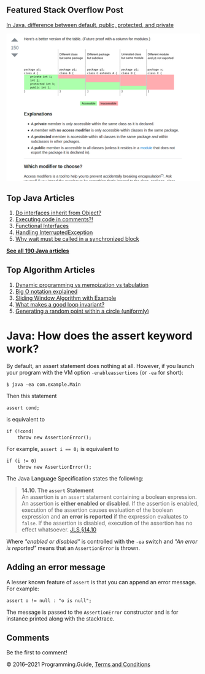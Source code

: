 <span class="underline"></span>

<span class="underline"></span>

Featured Stack Overflow Post
----------------------------

[In Java, difference between default, public, protected, and private](https://stackoverflow.com/a/33627846/276052)  
  
[<img src="../images/so-featured-33627846.png" alt="StackOverflow screenshot thumbnail" class="screenshot" />](https://stackoverflow.com/a/33627846/276052)

<span class="underline"></span>

Top Java Articles
-----------------

1.  [Do interfaces inherit from Object?](do-interfaces-inherit-from-object.html)
2.  [Executing code in comments?!](executing-code-in-comments.html)
3.  [Functional Interfaces](functional-interfaces.html)
4.  [Handling InterruptedException](handling-interrupted-exceptions.html)
5.  [Why wait must be called in a synchronized block](why-wait-must-be-in-synchronized.html)

[**See all 190 Java articles**](index.html)

Top Algorithm Articles
----------------------

1.  [Dynamic programming vs memoization vs tabulation](../dynamic-programming-vs-memoization-vs-tabulation.html)
2.  [Big O notation explained](../big-o-notation-explained.html)
3.  [Sliding Window Algorithm with Example](../sliding-window-example.html)
4.  [What makes a good loop invariant?](../what-makes-a-good-loop-invariant.html)
5.  [Generating a random point within a circle (uniformly)](../random-point-within-circle.html)

Java: How does the assert keyword work?
=======================================

By default, an assert statement does nothing at all. However, if you launch your program with the VM option `-enableassertions` (or `-ea` for short):

    $ java -ea com.example.Main

Then this statement

    assert cond;

is equivalent to

    if (!cond)
        throw new AssertionError();

For example, `assert i == 0;` is equivalent to

    if (i != 0)
        throw new AssertionError();

The Java Language Specification states the following:

> **14.10. The `assert` Statement**  
> An assertion is an `assert` statement containing a boolean expression. An assertion is **either enabled or disabled**. If the assertion is enabled, execution of the assertion causes evaluation of the boolean expression and **an error is reported** if the expression evaluates to `false`. If the assertion is disabled, execution of the assertion has no effect whatsoever. <a href="https://docs.oracle.com/javase/specs/jls/se8/html/jls-14.html#jls-14.10" class="quote-source">JLS §14.10</a>

Where *"enabled or disabled"* is controlled with the `-ea` switch and *"An error is reported"* means that an `AssertionError` is thrown.

Adding an error message
-----------------------

A lesser known feature of `assert` is that you can append an error message. For example:

    assert o != null : "o is null";

The message is passed to the `AssertionError` constructor and is for instance printed along with the stacktrace.

Comments
--------

Be the first to comment!

© 2016–2021 Programming.Guide, [Terms and Conditions](../terms-and-conditions.html)

